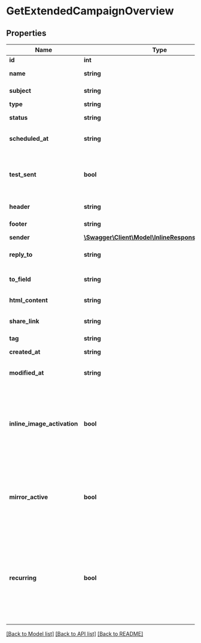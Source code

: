 # GetExtendedCampaignOverview

## Properties
Name | Type | Description | Notes
------------ | ------------- | ------------- | -------------
**id** | **int** | ID of the campaign | 
**name** | **string** | Name of the campaign | 
**subject** | **string** | Subject of the campaign | 
**type** | **string** | Type of campaign | 
**status** | **string** | Status of the campaign | 
**scheduled_at** | **string** | Date on which campaign is scheduled | 
**test_sent** | **bool** | Retrieved the status of test email sending. (true&#x3D;Test email has been sent  false&#x3D;Test email has not been sent) | 
**header** | **string** | Header of the campaign | 
**footer** | **string** | Footer of the campaign | 
**sender** | [**\Swagger\Client\Model\InlineResponse2008Sender**](InlineResponse2008Sender.md) |  | [optional] 
**reply_to** | **string** | Email defined as the \&quot;Reply to\&quot; of the campaign | 
**to_field** | **string** | Customisation of the \&quot;to\&quot; field of the campaign | 
**html_content** | **string** | HTML content of the campaign | 
**share_link** | **string** | Link to share the campaign on social medias | 
**tag** | **string** | Tag of the campaign | 
**created_at** | **string** | Creation date of the campaign | 
**modified_at** | **string** | Date of last modification of the campaign | 
**inline_image_activation** | **bool** | Status of inline image. inlineImageActivation &#x3D; false means image can’t be embedded, &amp; inlineImageActivation &#x3D; true means image can be embedded, in the email. | [optional] 
**mirror_active** | **bool** | Status of mirror links in campaign. mirrorActive &#x3D; false means mirror links are deactivated, &amp; mirrorActive &#x3D; true means mirror links are activated, in the campaign | [optional] 
**recurring** | **bool** | FOR TRIGGER ONLY ! Type of trigger campaign.recurring &#x3D; false means contact can receive the same Trigger campaign only once, &amp; recurring &#x3D; true means contact can receive the same Trigger campaign several times | [optional] 

[[Back to Model list]](../README.md#documentation-for-models) [[Back to API list]](../README.md#documentation-for-api-endpoints) [[Back to README]](../README.md)


